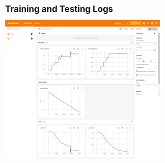 # Training and Testing Logs
![tensorboard_logs](https://github.com/SwamiKannan/Scuba-diving-gesture-recognition/blob/main/logs/4000/model_4000.png)
